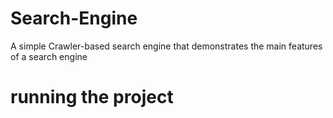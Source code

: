 # Search-Engine
A simple Crawler-based search engine that demonstrates the main features of a search engine

# running the project
